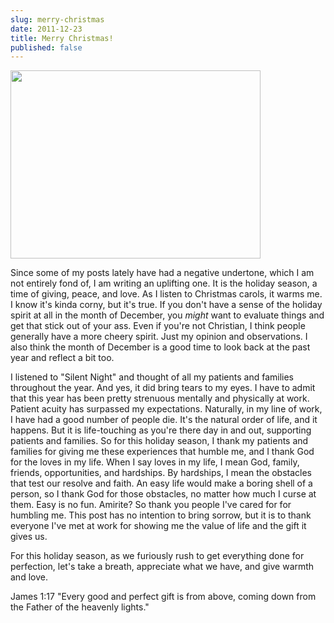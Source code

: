 ```yaml
---
slug: merry-christmas
date: 2011-12-23
title: Merry Christmas!
published: false
---
```

<a href="https://aladywithalamp.files.wordpress.com/2011/12/charlie-brown-christmas2.jpg"><img class="aligncenter size-full wp-image-438" title="charlie-brown-christmas" src="https://aladywithalamp.files.wordpress.com/2011/12/charlie-brown-christmas2.jpg" alt="" width="400" height="301" /></a>

Since some of my posts lately have had a negative undertone, which I am not entirely fond of, I am writing an uplifting one. It is the holiday season, a time of giving, peace, and love. As I listen to Christmas carols, it warms me. I know it's kinda corny, but it's true. If you don't have a sense of the holiday spirit at all in the month of December, you <em>might</em> want to evaluate things and get that stick out of your ass. Even if you're not Christian, I think people generally have a more cheery spirit. Just my opinion and observations. I also think the month of December is a good time to look back at the past year and reflect a bit too.

I listened to "Silent Night" and thought of all my patients and families throughout the year. And yes, it did bring tears to my eyes. I have to admit that this year has been pretty strenuous mentally and physically at work. Patient acuity has surpassed my expectations. Naturally, in my line of work, I have had a good number of people die. It's the natural order of life, and it happens. But it is life-touching as you're there day in and out, supporting patients and families. So for this holiday season, I thank my patients and families for giving me these experiences that humble me, and I thank God for the loves in my life. When I say loves in my life, I mean God, family, friends, opportunities, and hardships. By hardships, I mean the obstacles that test our resolve and faith. An easy life would make a boring shell of a person, so I thank God for those obstacles, no matter how much I curse at them. Easy is no fun. Amirite? So thank you people I've cared for for humbling me. This post has no intention to bring sorrow, but it is to thank everyone I've met at work for showing me the value of life and the gift it gives us.

For this holiday season, as we furiously rush to get everything done for perfection, let's take a breath, appreciate what we have, and give warmth and love.

James 1:17 "Every good and perfect gift is from above, coming down from the Father of the heavenly lights."